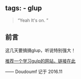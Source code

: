 tags:
    - glup
---

> “Yeah It's on. ”


## 前言

这几天要搞搞glup，听说特别强大！

[推荐一个学习gulp的网站，链接在此 ](http://www.ydcss.com/archives/18)





—— Doudoumf 记于 2016.11
